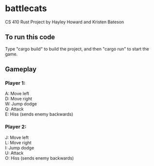 # battlecats

CS 410 Rust Project by Hayley Howard and Kristen Bateson<br/>

## To run this code
Type "cargo build" to build the project, and then "cargo run" to start the game.

## Gameplay
### Player 1:
A: Move left<br/>
D: Move right<br/>
W: Jump dodge<br/>
Q: Attack<br/>
E: Hiss (sends enemy backwards)

### Player 2:
J: Move left<br/>
L: Move right<br/>
I: Jump dodge<br/>
U: Attack<br/>
O: Hiss (sends enemy backwards)
